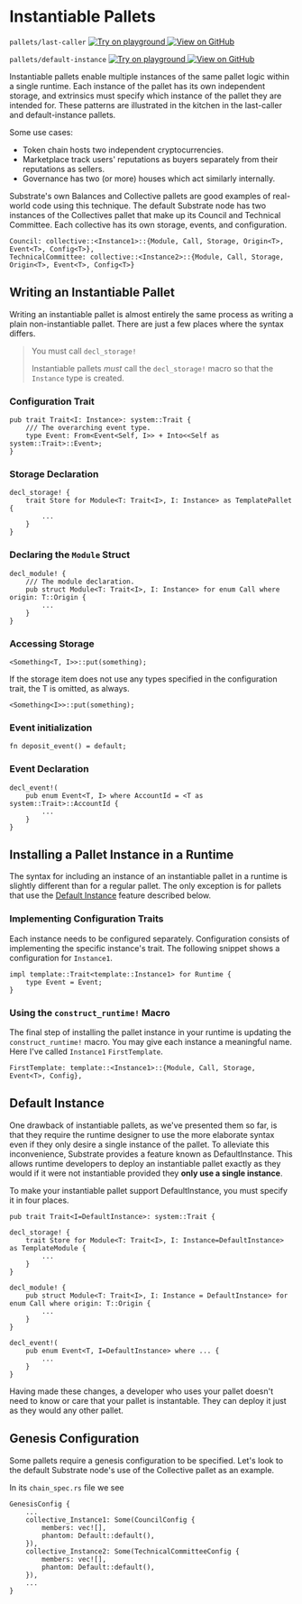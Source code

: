 # Instantiable Pallets

`pallets/last-caller`
[
	![Try on playground](https://img.shields.io/badge/Playground-Try%20it!-brightgreen?logo=Parity%20Substrate)
](https://playground.substrate.dev/?deploy=recipes&files=%2Fhome%2Fsubstrate%2Fworkspace%2Fpallets%2Flast-caller%2Fsrc%2Flib.rs)
[
	![View on GitHub](https://img.shields.io/badge/Github-View%20Code-brightgreen?logo=github)
](https://github.com/substrate-developer-hub/recipes/tree/master/pallets/last-caller/src/lib.rs)

`pallets/default-instance`
[
	![Try on playground](https://img.shields.io/badge/Playground-Try%20it!-brightgreen?logo=Parity%20Substrate)
](https://playground.substrate.dev/?deploy=recipes&files=%2Fhome%2Fsubstrate%2Fworkspace%2Fpallets%2Fdefault-instance%2Fsrc%2Flib.rs)
[
	![View on GitHub](https://img.shields.io/badge/Github-View%20Code-brightgreen?logo=github)
](https://github.com/substrate-developer-hub/recipes/tree/master/pallets/default-instance/src/lib.rs)

Instantiable pallets enable multiple instances of the same pallet logic within a single runtime.
Each instance of the pallet has its own independent storage, and extrinsics must specify which
instance of the pallet they are intended for. These patterns are illustrated in the kitchen in the
last-caller and default-instance pallets.

Some use cases:

-   Token chain hosts two independent cryptocurrencies.
-   Marketplace track users' reputations as buyers separately from their reputations as sellers.
-   Governance has two (or more) houses which act similarly internally.

Substrate's own Balances and Collective pallets are good examples of real-world code using this
technique. The default Substrate node has two instances of the Collectives pallet that make up its
Council and Technical Committee. Each collective has its own storage, events, and configuration.

```rust, ignore
Council: collective::<Instance1>::{Module, Call, Storage, Origin<T>, Event<T>, Config<T>},
TechnicalCommittee: collective::<Instance2>::{Module, Call, Storage, Origin<T>, Event<T>, Config<T>}
```

## Writing an Instantiable Pallet

Writing an instantiable pallet is almost entirely the same process as writing a plain
non-instantiable pallet. There are just a few places where the syntax differs.

> You must call `decl_storage!`
>
> Instantiable pallets _must_ call the `decl_storage!` macro so that the `Instance` type is created.

### Configuration Trait

```rust, ignore
pub trait Trait<I: Instance>: system::Trait {
	/// The overarching event type.
	type Event: From<Event<Self, I>> + Into<<Self as system::Trait>::Event>;
}
```

### Storage Declaration

```rust, ignore
decl_storage! {
	trait Store for Module<T: Trait<I>, I: Instance> as TemplatePallet {
		...
	}
}
```

### Declaring the `Module` Struct

```rust, ignore
decl_module! {
	/// The module declaration.
	pub struct Module<T: Trait<I>, I: Instance> for enum Call where origin: T::Origin {
		...
	}
}
```

### Accessing Storage

```rust, ignore
<Something<T, I>>::put(something);
```

If the storage item does not use any types specified in the configuration trait, the T is omitted,
as always.

```rust, ignore
<Something<I>>::put(something);
```

### Event initialization

```rust, ignore
fn deposit_event() = default;
```

### Event Declaration

```rust, ignore
decl_event!(
	pub enum Event<T, I> where AccountId = <T as system::Trait>::AccountId {
		...
	}
}
```

## Installing a Pallet Instance in a Runtime

The syntax for including an instance of an instantiable pallet in a runtime is slightly different
than for a regular pallet. The only exception is for pallets that use the
[Default Instance](#default-instance) feature described below.

### Implementing Configuration Traits

Each instance needs to be configured separately. Configuration consists of implementing the specific
instance's trait. The following snippet shows a configuration for `Instance1`.

```rust, ignore
impl template::Trait<template::Instance1> for Runtime {
	type Event = Event;
}
```

### Using the `construct_runtime!` Macro

The final step of installing the pallet instance in your runtime is updating the
`construct_runtime!` macro. You may give each instance a meaningful name. Here I've called
`Instance1` `FirstTemplate`.

```rust, ignore
FirstTemplate: template::<Instance1>::{Module, Call, Storage, Event<T>, Config},
```

## Default Instance <a name="default-instance"></a>

One drawback of instantiable pallets, as we've presented them so far, is that they require the
runtime designer to use the more elaborate syntax even if they only desire a single instance of the
pallet. To alleviate this inconvenience, Substrate provides a feature known as DefaultInstance. This
allows runtime developers to deploy an instantiable pallet exactly as they would if it were not
instantiable provided they **only use a single instance**.

To make your instantiable pallet support DefaultInstance, you must specify it in four places.

```rust, ignore
pub trait Trait<I=DefaultInstance>: system::Trait {
```

```rust, ignore
decl_storage! {
	trait Store for Module<T: Trait<I>, I: Instance=DefaultInstance> as TemplateModule {
		...
	}
}
```

```rust, ignore
decl_module! {
	pub struct Module<T: Trait<I>, I: Instance = DefaultInstance> for enum Call where origin: T::Origin {
		...
	}
}
```

```rust, ignore
decl_event!(
	pub enum Event<T, I=DefaultInstance> where ... {
		...
	}
}
```

Having made these changes, a developer who uses your pallet doesn't need to know or care that your
pallet is instantable. They can deploy it just as they would any other pallet.

## Genesis Configuration

Some pallets require a genesis configuration to be specified. Let's look to the default Substrate
node's use of the Collective pallet as an example.

In its `chain_spec.rs` file we see

```rust, ignore
GenesisConfig {
	...
	collective_Instance1: Some(CouncilConfig {
		members: vec![],
		phantom: Default::default(),
	}),
	collective_Instance2: Some(TechnicalCommitteeConfig {
		members: vec![],
		phantom: Default::default(),
	}),
	...
}
```
